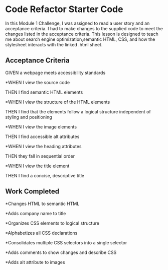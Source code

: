 # Code Refactor Starter Code

In this Module 1 Challenge, I was assigned to read a user story and an acceptance criteria. I had to make changes to the supplied code to meet the changes listed in the acceptance criteria. This lesson is designed to teach me about search engine optimization,semantic HTML, CSS, and how the stylesheet interacts with the linked .html sheet. 

## Acceptance Criteria

GIVEN a webpage meets accessibility standards

*WHEN I view the source code

THEN I find semantic HTML elements

*WHEN I view the structure of the HTML elements

THEN I find that the elements follow a logical structure independent of styling and positioning

*WHEN I view the image elements

THEN I find accessible alt attributes

*WHEN I view the heading attributes

THEN they fall in sequential order

*WHEN I view the title element

THEN I find a concise, descriptive title

## Work Completed

*Changes HTML to semantic HTML

*Adds company name to title

*Organizes CSS elements to logical structure

*Alphabetizes all CSS declarations

*Consolidates multiple CSS selectors into a single selector

*Adds comments to show changes and describe CSS

*Adds alt attribute to images